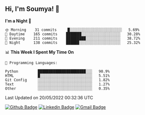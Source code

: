 ## Hi, I'm Soumya! 👋

<!--START_SECTION:waka-->
**I'm a Night 🦉** 

```text
🌞 Morning    31 commits     █░░░░░░░░░░░░░░░░░░░░░░░░   5.69% 
🌆 Daytime    165 commits    ███████░░░░░░░░░░░░░░░░░░   30.28% 
🌃 Evening    211 commits    █████████░░░░░░░░░░░░░░░░   38.72% 
🌙 Night      138 commits    ██████░░░░░░░░░░░░░░░░░░░   25.32%

```


📊 **This Week I Spent My Time On** 

```text
💬 Programming Languages: 

Python         ██████████████████████░░░   90.9% 
HTML           █░░░░░░░░░░░░░░░░░░░░░░░░   5.51% 
Git Config     ░░░░░░░░░░░░░░░░░░░░░░░░░   1.82% 
Text           ░░░░░░░░░░░░░░░░░░░░░░░░░   1.27% 
Other          ░░░░░░░░░░░░░░░░░░░░░░░░░   0.35%
```


 Last Updated on 20/05/2022 00:32:36 UTC
<!--END_SECTION:waka-->

[![Github Badge](https://img.shields.io/badge/-rubyruins-grey?style=for-the-badge&logo=github&logoColor=white&link=https://github.com/rubyruins/)](https://www.github.com/rubyruins/) 
[![Linkedin Badge](https://img.shields.io/badge/-Soumya%20Parekh-0072b1?style=for-the-badge&logo=Linkedin&logoColor=white&link=https://www.linkedin.com/in/Soumya-Parekh/)](https://www.linkedin.com/in/Soumya-Parekh/) 
[![Gmail Badge](https://img.shields.io/badge/-soumyaparekh.me@gmail.com-c14438?style=for-the-badge&logo=Gmail&logoColor=white&link=mailto:soumyaparekh.me@gmail.com)](mailto:soumyaparekh.me@gmail.com) 
